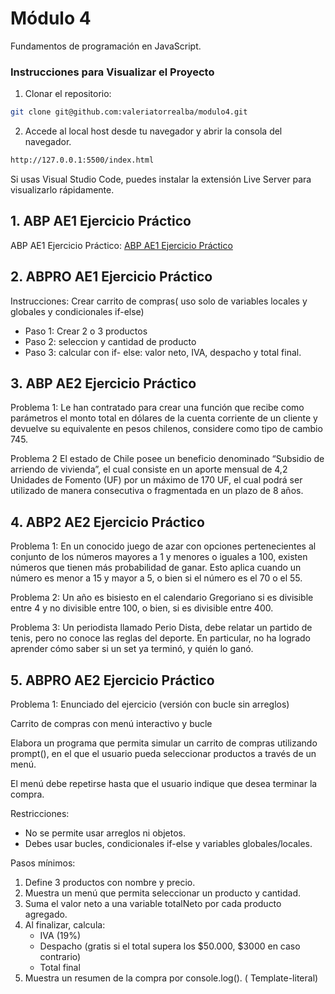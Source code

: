 # Módulo 4

Fundamentos de programación en JavaScript.

### Instrucciones para Visualizar el Proyecto

1. Clonar el repositorio:
```bash
git clone git@github.com:valeriatorrealba/modulo4.git
```
2. Accede al local host desde tu navegador y abrir la consola del navegador.

``` bash
http://127.0.0.1:5500/index.html
```

Si usas Visual Studio Code, puedes instalar la extensión Live Server para visualizarlo rápidamente.

## 1. ABP AE1 Ejercicio Práctico

ABP AE1 Ejercicio Práctico: [ABP AE1 Ejercicio Práctico](https://github.com/valeriatorrealba/modulo4/blob/main/pdf/ABP-AE1.pdf)

## 2. ABPRO AE1 Ejercicio Práctico

Instrucciones: Crear carrito de compras( uso solo de variables locales y globales y condicionales if-else)

- Paso 1: Crear 2 o 3 productos
- Paso 2: seleccion y cantidad de producto
- Paso 3: calcular con if- else: valor neto, IVA, despacho y total final.

## 3. ABP AE2 Ejercicio Práctico

Problema 1:
Le han contratado para crear una función que recibe como parámetros el
monto total en dólares de la cuenta corriente de un cliente y devuelve su
equivalente en pesos chilenos, considere como tipo de cambio 745. 

Problema 2
El estado de Chile posee un beneficio denominado “Subsidio de arriendo
de vivienda”, el cual consiste en un aporte mensual de 4,2 Unidades de
Fomento (UF) por un máximo de 170 UF, el cual podrá ser utilizado de
manera consecutiva o fragmentada en un plazo de 8 años.

## 4. ABP2 AE2 Ejercicio Práctico

Problema 1:
En un conocido juego de azar con opciones pertenecientes al conjunto de
los números mayores a 1 y menores o iguales a 100, existen números que
tienen más probabilidad de ganar. Esto aplica cuando un número es menor
a 15 y mayor a 5, o bien si el número es el 70 o el 55. 

Problema 2:
Un año es bisiesto en el calendario Gregoriano si es divisible entre 4 y no
divisible entre 100, o bien, si es divisible entre 400.

Problema 3:
Un periodista llamado Perio Dista, debe relatar un partido de tenis, pero no
conoce las reglas del deporte. En particular, no ha logrado aprender cómo
saber si un set ya terminó, y quién lo ganó.

## 5. ABPRO AE2 Ejercicio Práctico

Problema 1:
Enunciado del ejercicio (versión con bucle sin arreglos)

Carrito de compras con menú interactivo y bucle

Elabora un programa que permita simular un carrito de compras utilizando prompt(), en el que el usuario pueda seleccionar productos a través de un menú.

El menú debe repetirse hasta que el usuario indique que desea terminar la compra.

Restricciones:
- No se permite usar arreglos ni objetos.
- Debes usar bucles, condicionales if-else y variables globales/locales.

Pasos mínimos:
1.  Define 3 productos con nombre y precio.
2.  Muestra un menú que permita seleccionar un producto y cantidad.
3.  Suma el valor neto a una variable totalNeto por cada producto agregado.
4.  Al finalizar, calcula:
    - IVA (19%)
    - Despacho (gratis si el total supera los $50.000, $3000 en caso contrario)
    - Total final
5.  Muestra un resumen de la compra por console.log(). ( Template-literal)